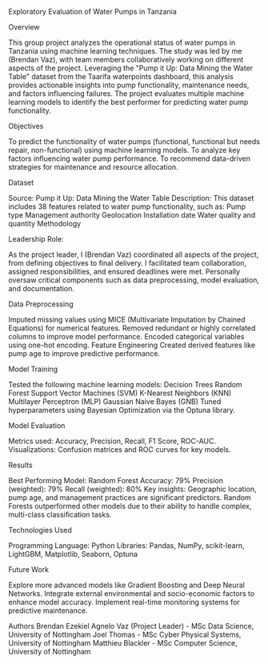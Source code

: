 Exploratory Evaluation of Water Pumps in Tanzania

Overview

This group project analyzes the operational status of water pumps in Tanzania using machine learning techniques. The study was led by me (Brendan Vaz), with team members collaboratively working on different aspects of the project. Leveraging the "Pump it Up: Data Mining the Water Table" dataset from the Taarifa waterpoints dashboard, this analysis provides actionable insights into pump functionality, maintenance needs, and factors influencing failures. The project evaluates multiple machine learning models to identify the best performer for predicting water pump functionality.

Objectives

To predict the functionality of water pumps (functional, functional but needs repair, non-functional) using machine learning models.
To analyze key factors influencing water pump performance.
To recommend data-driven strategies for maintenance and resource allocation.

Dataset

Source: Pump it Up: Data Mining the Water Table
Description: This dataset includes 38 features related to water pump functionality, such as:
Pump type
Management authority
Geolocation
Installation date
Water quality and quantity
Methodology

Leadership Role:

As the project leader, I (Brendan Vaz) coordinated all aspects of the project, from defining objectives to final delivery. I facilitated team collaboration, assigned responsibilities, and ensured deadlines were met.
Personally oversaw critical components such as data preprocessing, model evaluation, and documentation.

Data Preprocessing

Imputed missing values using MICE (Multivariate Imputation by Chained Equations) for numerical features.
Removed redundant or highly correlated columns to improve model performance.
Encoded categorical variables using one-hot encoding.
Feature Engineering
Created derived features like pump age to improve predictive performance.

Model Training

Tested the following machine learning models:
Decision Trees
Random Forest
Support Vector Machines (SVM)
K-Nearest Neighbors (KNN)
Multilayer Perceptron (MLP)
Gaussian Naive Bayes (GNB)
Tuned hyperparameters using Bayesian Optimization via the Optuna library.

Model Evaluation

Metrics used: Accuracy, Precision, Recall, F1 Score, ROC-AUC.
Visualizations: Confusion matrices and ROC curves for key models.

Results

Best Performing Model: Random Forest
Accuracy: 79%
Precision (weighted): 79%
Recall (weighted): 80%
Key insights:
Geographic location, pump age, and management practices are significant predictors.
Random Forests outperformed other models due to their ability to handle complex, multi-class classification tasks.

Technologies Used

Programming Language: Python
Libraries: Pandas, NumPy, scikit-learn, LightGBM, Matplotlib, Seaborn, Optuna

Future Work

Explore more advanced models like Gradient Boosting and Deep Neural Networks.
Integrate external environmental and socio-economic factors to enhance model accuracy.
Implement real-time monitoring systems for predictive maintenance.

Authors
Brendan Ezekiel Agnelo Vaz (Project Leader) - MSc Data Science, University of Nottingham
Joel Thomas - MSc Cyber Physical Systems, University of Nottingham
Matthieu Blackler - MSc Computer Science, University of Nottingham
